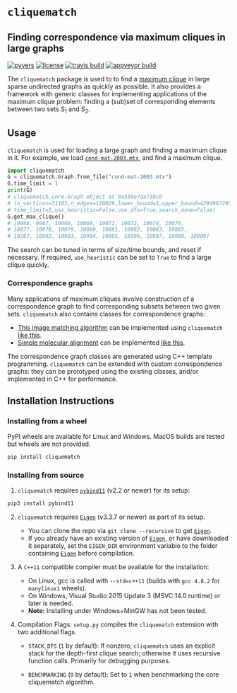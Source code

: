 # `cliquematch`
## Finding correspondence via maximum cliques in large graphs

[![pyvers](https://img.shields.io/badge/python-3.5+-blue.svg)][3]
[![license](https://img.shields.io/github/license/ahgamut/cliquematch)][4]
[![travis build](https://travis-ci.com/ahgamut/cliquematch.svg?branch=master)][5]
[![appveyor build](https://ci.appveyor.com/api/projects/status/27r2qy8mbog04bhg?svg=true)][6]

The `cliquematch` package is used to to find a [maximum clique][wiki] in large sparse undirected graphs as
quickly as possible. It also provides a framework with generic classes for implementing applications of the
maximum clique problem: finding a (sub)set of corresponding elements between two sets *S*<sub>1</sub> and
*S*<sub>2</sub>.

## Usage

`cliquematch` is used for loading a large graph and finding a maximum clique in it. 
For example, we load [`cond-mat-2003.mtx`][cond2003], and find a maximum clique.

```python
import cliquematch
G = cliquematch.Graph.from_file("cond-mat-2003.mtx")
G.time_limit = 1
print(G)
# cliquematch.core.Graph object at 0x559e7da730c0
# (n_vertices=31163,n_edges=120029,lower_bound=1,upper_bound=4294967295,
# time_limit=1,use_heuristic=False,use_dfs=True,search_done=False)
G.get_max_clique()
# [9986, 9987, 10066, 10068, 10071, 10072, 10074, 10076,
# 10077, 10078, 10079, 10080, 10081, 10082, 10083, 10085,
# 10287, 10902, 10903, 10904, 10905, 10906, 10907, 10908, 10909]
```

The search can be tuned in terms of size/time bounds, and reset if necessary. 
If required, `use_heuristic` can be set to `True` to find a large clique quickly.

### Correspondence graphs

Many applications of maximum cliques involve construction of a correspondence graph to find corresponding subsets
between two given sets. `cliquematch` also contains classes for correspondence graphs:

* [This image matching algorithm][ccmm] can be implemented using `cliquematch` [like this][ccmmapp].
* [Simple molecular alignment][molecule] can be implemented [like this][moleculeapp].

The correspondence graph classes are generated using C++ template programming.  `cliquematch` can be extended
with custom correspondence graphs: they can be prototyped using the existing classes, and/or implemented in
C++ for performance.

## Installation Instructions

### Installing from a wheel

PyPI wheels are available for Linux and Windows. 
MacOS builds are tested but wheels are not provided.

```bash
pip install cliquematch
```

### Installing from source

1. `cliquematch` requires [`pybind11`][1] (v2.2 or newer) for its setup: 

```bash
pip3 install pybind11
```
2. `cliquematch` requires [`Eigen`][2] (v3.3.7 or newer) as part of its setup. 
	
	* You can clone the repo via `git clone --recursive` to get [`Eigen`][2].
	* If you already have an existing version of [`Eigen`][2], or have downloaded it separately,
	set the `EIGEN_DIR` environment variable to the folder containing [`Eigen`][2] before compilation.

3. A `C++11` compatible compiler must be available for the installation:

	* On Linux, gcc is called with `--std=c++11` (builds with `gcc 4.8.2` for `manylinux1` wheels). 
	* On Windows, Visual Studio 2015 Update 3 (MSVC 14.0 runtime) or later is needed.
	* **Note:** Installing under Windows+MinGW has not been tested.

4. Compilation Flags: `setup.py` compiles the `cliquematch` extension with two additional flags.
	
	* `STACK_DFS` (`1` by default): If nonzero, `cliquematch` uses an explicit stack for the depth-first clique
	  search;  otherwise it uses recursive function calls. Primarily for debugging purposes.

	* `BENCHMARKING` (`0` by default): Set to `1` when benchmarking the core cliquematch algorithm.

[1]: https://github.com/pybind/pybind11/
[2]: https://gitlab.com/libeigen/eigen/-/releases#3.3.7
[3]: https://www.python.org/download/releases/3.5.0/
[4]: https://github.com/ahgamut/cliquematch/blob/master/LICENSE
[5]: https://travis-ci.com/ahgamut/cliquematch
[6]: https://ci.appveyor.com/project/ahgamut/cliquematch
[wiki]: https://en.wikipedia.org/wiki/Clique_(graph_theory)#Definitions
[test]: https://test.pypi.org/project/cliquematch/
[cond2003]: https://sparse.tamu.edu/Newman/cond-mat-2003
[ccmm]: https://link.springer.com/article/10.1007/s10489-015-0646-1
[ccmmapp]: https://github.com/ahgamut/cliquematch/blob/master/examples/ccmm.py
[molecule]: https://www.sciencedirect.com/science/article/abs/pii/S1093326397000892
[moleculeapp]: https://github.com/ahgamut/cliquematch/blob/master/examples/molecule.py
